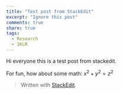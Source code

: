 ```yaml
---
title: "Test post from StackEdit"
excerpt: "Ignore this post"
comments: true
share: true
tags:
  - Research
  - 1KLR
---
```


Hi everyone this is a test post from stackedit. 

For fun, how about some math: $x^2 + y^2 = z^2$

> Written with [StackEdit](https://stackedit.io/).
